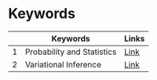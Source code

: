 # Keywords

| |Keywords|Links|
|-|-|-|
|1|Probability and Statistics|[Link](data/Weekly/Journals_Keywords/Probability_and_Statistics.html)|
|2|Variational Inference|[Link](data/Weekly/Journals_Keywords/Variational_Inference.html)|

